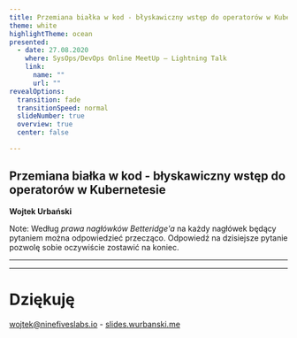 ```yaml
---
title: Przemiana białka w kod - błyskawiczny wstęp do operatorów w Kubernetesie
theme: white
highlightTheme: ocean
presented:
  - date: 27.08.2020
    where: SysOps/DevOps Online MeetUp – Lightning Talk
    link:
      name: ""
      url: ""
revealOptions:
  transition: fade
  transitionSpeed: normal
  slideNumber: true
  overview: true
  center: false

---
```


<!-- .slide: class="center pic-bg" data-background="./images/bg-mountainroad.jpg" -->

<style>

.reveal {
  font-size: 36px;
}

.reveal pre {
  font-size: .4em !important;
}

.reveal h1 {
  background: linear-gradient(to right, #4882e1, #285baf) !important;
  color: #fff;
  padding: 2rem;
  margin: 1% -5%;
  box-shadow: 0 4px 8px 0 rgba(0, 0, 0, 0.2), 0 6px 20px 0 rgba(0, 0, 0, 0.19);
}

.reveal h2 {
  background: linear-gradient(to right, #4882e1, #285baf) !important;
  color: #fff;
  padding: 20px;
  margin: .5em -5%;
  box-shadow: 0 4px 8px 0 rgba(0, 0, 0, 0.2), 0 6px 20px 0 rgba(0, 0, 0, 0.19);
}

.reveal blockquote {
  width: 100%;
  font-size: .8em;
}

.reveal .stretch > code {
  /*max-height: none !important;*/
  /*height: auto !important;*/
}

.reveal section img {
  background: none !important;
  border: none !important;
  box-shadow: none !important;
}

.reveal .slides {
  text-align: left !important;
}

.reveal .slides .center {
  text-align: center !important;
  margin: auto !important;
}

.reveal ul > li {
  margin: 0 .5em;
}

.reveal ol > li {
  margin: .5em .5em;
}

.reveal code:not(.hljs) {
  font-size: 0.8em;
}

.pic-bg p {
  background: rgba(255,255,255,0.75);
  border-radius: 10px;
  padding: 10px 40px;
  width: fit-content;
  margin: auto;
  margin-top: 1em;
}
</style>

## Przemiana białka w kod - błyskawiczny wstęp do operatorów w Kubernetesie

**Wojtek Urbański**

Note: Według *prawa nagłówków Betteridge'a* na każdy nagłówek będący pytaniem można odpowiedzieć przecząco. Odpowiedź na dzisiejsze pytanie pozwolę sobie oczywiście zostawić na koniec.

---



---

<!-- .slide: class="center pic-bg" data-background="./images/bg-theend.jpg" -->
# Dziękuję

[wojtek@ninefiveslabs.io](mailto:wojtek@ninefiveslabs.io) - [slides.wurbanski.me](https://slides.wurbanski.me/wstep-do-operatorow)

